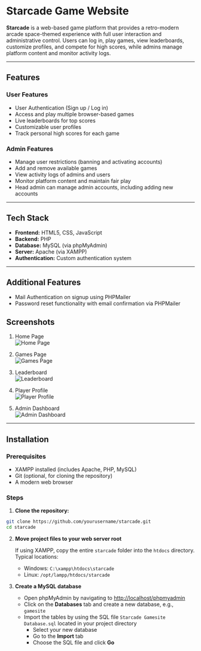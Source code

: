 # Starcade Game Website

**Starcade** is a web-based game platform that provides a retro-modern arcade space-themed experience with full user interaction and administrative control. Users can log in, play games, view leaderboards, customize profiles, and compete for high scores, while admins manage platform content and monitor activity logs.

---

## Features

### User Features
- User Authentication (Sign up / Log in)  
- Access and play multiple browser-based games  
- Live leaderboards for top scores  
- Customizable user profiles  
- Track personal high scores for each game  

### Admin Features
- Manage user restrictions (banning and activating accounts)  
- Add and remove available games  
- View activity logs of admins and users  
- Monitor platform content and maintain fair play  
- Head admin can manage admin accounts, including adding new accounts  

---

## Tech Stack

- **Frontend:** HTML5, CSS, JavaScript  
- **Backend:** PHP  
- **Database:** MySQL (via phpMyAdmin)  
- **Server:** Apache (via XAMPP)  
- **Authentication:** Custom authentication system  

---

## Additional Features

- Mail Authentication on signup using PHPMailer
- Password reset functionality with email confirmation via PHPMailer

## Screenshots

1. Home Page  
![Home Page](https://github.com/user-attachments/assets/d30a03d7-7bbd-40d5-ab88-ea72a68f0e83)  

2. Games Page  
![Games Page](https://github.com/user-attachments/assets/282a1a81-4dec-4cd7-8fc3-19269b01e4c7)  

3. Leaderboard  
![Leaderboard](https://github.com/user-attachments/assets/01f5950e-d78d-4883-a16f-1eeaee5994fd)  

4. Player Profile  
![Player Profile](https://github.com/user-attachments/assets/0e31fa7f-87d2-46dd-9640-67246d3bf34a)  

5. Admin Dashboard  
![Admin Dashboard](https://github.com/user-attachments/assets/9dc51f41-19a4-4d76-83fd-7835157c5fdf)  

---

## Installation

### Prerequisites
- XAMPP installed (includes Apache, PHP, MySQL)  
- Git (optional, for cloning the repository)  
- A modern web browser  

### Steps

1. **Clone the repository:**

```bash
git clone https://github.com/yourusername/starcade.git
cd starcade
```

2. **Move project files to your web server root**

   If using XAMPP, copy the entire `starcade` folder into the `htdocs` directory.  
   Typical locations:  
   - Windows: `C:\xampp\htdocs\starcade`  
   - Linux: `/opt/lampp/htdocs/starcade`

3. **Create a MySQL database**

   - Open phpMyAdmin by navigating to [http://localhost/phpmyadmin](http://localhost/phpmyadmin)  
   - Click on the **Databases** tab and create a new database, e.g., `gamesite`  
   - Import the tables by using the SQL file `Starcade Gamesite Database.sql` located in your project directory  
     - Select your new database  
     - Go to the **Import** tab  
     - Choose the SQL file and click **Go**

